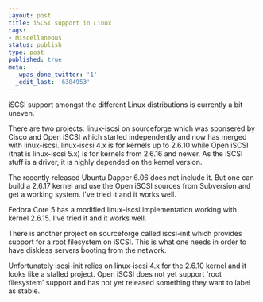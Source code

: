 ```yaml
---
layout: post
title: iSCSI support in Linux
tags:
- Miscellaneous
status: publish
type: post
published: true
meta:
  _wpas_done_twitter: '1'
  _edit_last: '6384953'
---
```

<p>iSCSI support amongst the different Linux distributions is currently a bit uneven.</p>

<p>There are two projects: linux-iscsi on sourceforge which was sponsered by Cisco and Open iSCSI which started independently and now has merged with linux-iscsi. linux-iscsi 4.x is for kernels up to 2.6.10 while Open iSCSI (that is linux-iscsi 5.x) is for kernels from 2.6.16 and newer. As the iSCSI stuff is a driver, it is highly depended on the kernel version.</p>

<p>The recently released Ubuntu Dapper 6.06 does not include it. But one can build a 2.6.17 kernel and use the Open iSCSI sources from Subversion and get a working system. I've tried it and it works well.</p>

<p>Fedora Core 5 has a modified linux-iscsi implementation working with kernel 2.6.15. I've tried it and it works well.</p>

<p>There is another project on sourceforge called iscsi-init which provides support for a root filesystem on iSCSI. This is what one needs in order to have diskless servers booting from the network.</p>

<p>Unfortunately iscsi-init relies on linux-iscsi 4.x for the 2.6.10 kernel and it looks like a stalled project. Open iSCSI does not yet support 'root filesystem' support and has not yet released something they want to label as stable.</p>
